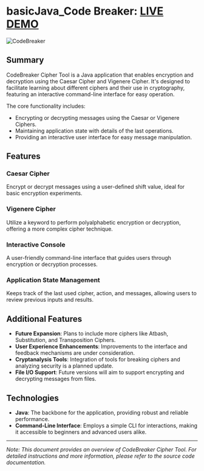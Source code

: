 # basicJava_Code Breaker: [LIVE DEMO](https://replit.com/@shcoobz/basicJava-code-breaker)

![CodeBreaker](src/main/resources/img/CodeBreaker.png)

## Summary

CodeBreaker Cipher Tool is a Java application that enables encryption and decryption using the Caesar Cipher and Vigenere Cipher. It's designed to facilitate learning about different ciphers and their use in cryptography, featuring an interactive command-line interface for easy operation.

The core functionality includes:

- Encrypting or decrypting messages using the Caesar or Vigenere Ciphers.
- Maintaining application state with details of the last operations.
- Providing an interactive user interface for easy message manipulation.

## Features

### Caesar Cipher

Encrypt or decrypt messages using a user-defined shift value, ideal for basic encryption experiments.

### Vigenere Cipher

Utilize a keyword to perform polyalphabetic encryption or decryption, offering a more complex cipher technique.

### Interactive Console

A user-friendly command-line interface that guides users through encryption or decryption processes.

### Application State Management

Keeps track of the last used cipher, action, and messages, allowing users to review previous inputs and results.

## Additional Features

- **Future Expansion**: Plans to include more ciphers like Atbash, Substitution, and Transposition Ciphers.
- **User Experience Enhancements**: Improvements to the interface and feedback mechanisms are under consideration.
- **Cryptanalysis Tools**: Integration of tools for breaking ciphers and analyzing security is a planned update.
- **File I/O Support**: Future versions will aim to support encrypting and decrypting messages from files.

## Technologies

- **Java**: The backbone for the application, providing robust and reliable performance.
- **Command-Line Interface**: Employs a simple CLI for interactions, making it accessible to beginners and advanced users alike.

---

_Note: This document provides an overview of CodeBreaker Cipher Tool. For detailed instructions and more information, please refer to the source code documentation._
